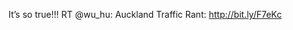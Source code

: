 <!--
id: 167054655
link: http://kevinisom.info/post/167054655/its-so-true-rt-wu-hu-auckland-traffic-rant
slug: its-so-true-rt-wu-hu-auckland-traffic-rant
date: Thu Aug 20 2009 16:11:58 GMT+1200 (NZST)
raw: {"blog_name":"kevinisom","id":167054655,"post_url":"http://kevinisom.info/post/167054655/its-so-true-rt-wu-hu-auckland-traffic-rant","slug":"its-so-true-rt-wu-hu-auckland-traffic-rant","type":"text","date":"2009-08-20 04:11:58 GMT","timestamp":1250741518,"state":"published","format":"html","reblog_key":"t2j3YDpO","tags":[],"short_url":"http://tmblr.co/Zw68Yy9zGq-","highlighted":[],"feed_item":"http://twitter.com/kev_nz/statuses/3415525719","from_feed_id":"650289","note_count":0,"title":null,"body":"<p>It&#8217;s so true!!! RT @wu_hu: Auckland Traffic Rant: <a href=\"http://bit.ly/F7eKc\" target=\"_blank\">http://bit.ly/F7eKc</a></p>"}
publish: 2009-08-020
tags: 
title: null
-->


It’s so true!!! RT @wu\_hu: Auckland Traffic Rant: <http://bit.ly/F7eKc>


